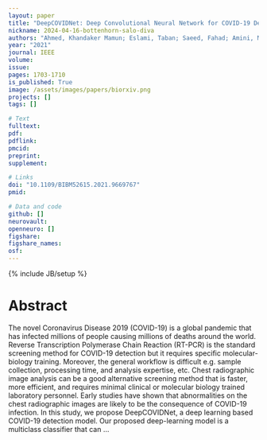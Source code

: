 ```yaml
---
layout: paper
title: "DeepCOVIDNet: Deep Convolutional Neural Network for COVID-19 Detection from Chest Radiographic Images"
nickname: 2024-04-16-bottenhorn-salo-diva
authors: "Ahmed, Khandaker Mamun; Eslami, Taban; Saeed, Fahad; Amini, M Hadi; "
year: "2021"
journal: IEEE
volume: 
issue:
pages: 1703-1710
is_published: True
image: /assets/images/papers/biorxiv.png
projects: []
tags: []

# Text
fulltext:
pdf:
pdflink:
pmcid:
preprint: 
supplement:

# Links
doi: "10.1109/BIBM52615.2021.9669767"
pmid:

# Data and code
github: []
neurovault:
openneuro: []
figshare:
figshare_names:
osf:
---
```

{% include JB/setup %}

# Abstract

The novel Coronavirus Disease 2019 (COVID-19) is a global pandemic that has infected millions of people causing millions of deaths around the world. Reverse Transcription Polymerase Chain Reaction (RT-PCR) is the standard screening method for COVID-19 detection but it requires specific molecular-biology training. Moreover, the general workflow is difficult e.g. sample collection, processing time, and analysis expertise, etc. Chest radiographic image analysis can be a good alternative screening method that is faster, more efficient, and requires minimal clinical or molecular biology trained laboratory personnel. Early studies have shown that abnormalities on the chest radiographic images are likely to be the consequence of COVID-19 infection. In this study, we propose DeepCOVIDNet, a deep learning based COVID-19 detection model. Our proposed deep-learning model is a multiclass classifier that can …
